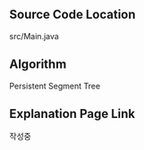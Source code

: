 ## Source Code Location

src/Main.java

## Algorithm

Persistent Segment Tree

## Explanation Page Link

작성중
